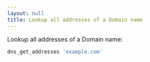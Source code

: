 ```yaml
---
layout: null
title: Lookup all addresses of a Domain name
---
```


Lookup all addresses of a Domain name:

```ruby
dns_get_addresses 'example.com'
```
